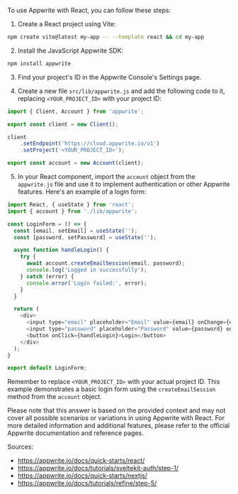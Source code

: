 To use Appwrite with React, you can follow these steps:

1. Create a React project using Vite:
```sh
npm create vite@latest my-app -- --template react && cd my-app
```

2. Install the JavaScript Appwrite SDK:
```sh
npm install appwrite
```

3. Find your project's ID in the Appwrite Console's Settings page.

4. Create a new file `src/lib/appwrite.js` and add the following code to it, replacing `<YOUR_PROJECT_ID>` with your project ID:
```js
import { Client, Account } from 'appwrite';

export const client = new Client();

client
    .setEndpoint('https://cloud.appwrite.io/v1')
    .setProject('<YOUR_PROJECT_ID>');

export const account = new Account(client);
```

5. In your React component, import the `account` object from the `appwrite.js` file and use it to implement authentication or other Appwrite features. Here's an example of a login form:
```js
import React, { useState } from 'react';
import { account } from './lib/appwrite';

const LoginForm = () => {
  const [email, setEmail] = useState('');
  const [password, setPassword] = useState('');

  async function handleLogin() {
    try {
      await account.createEmailSession(email, password);
      console.log('Logged in successfully');
    } catch (error) {
      console.error('Login failed:', error);
    }
  }

  return (
    <div>
      <input type="email" placeholder="Email" value={email} onChange={e => setEmail(e.target.value)} />
      <input type="password" placeholder="Password" value={password} onChange={e => setPassword(e.target.value)} />
      <button onClick={handleLogin}>Login</button>
    </div>
  );
}

export default LoginForm;
```

Remember to replace `<YOUR_PROJECT_ID>` with your actual project ID. This example demonstrates a basic login form using the `createEmailSession` method from the `account` object.

Please note that this answer is based on the provided context and may not cover all possible scenarios or variations in using Appwrite with React. For more detailed information and additional features, please refer to the official Appwrite documentation and reference pages.

Sources:
- https://appwrite.io/docs/quick-starts/react/
- https://appwrite.io/docs/tutorials/sveltekit-auth/step-1/
- https://appwrite.io/docs/quick-starts/nextjs/
- https://appwrite.io/docs/tutorials/refine/step-5/
